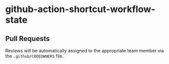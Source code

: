 # github-action-shortcut-workflow-state

## Pull Requests
Reviews will be automatically assigned to the appropriate team member via the `.github/CODEOWNERS` file.